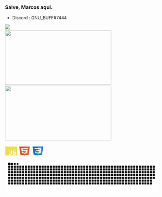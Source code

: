 ### Salve, Marcos aqui.
- Discord : GNU_BUFF#7444

<img src="https://media.discordapp.net/attachments/870398421117317120/877920352473337896/mona-whisper.gif">

<div>
  <a href="https://github.com/mar-vinicius">
  <img height="180em" width="350em" src="https://github-readme-stats.vercel.app/api?username=mar-vinicius&show_icons=true&theme=dark&include_all_commits=true"/>
  <img height="180em" width="350em" src="https://github-readme-stats.vercel.app/api/top-langs/?username=mar-vinicius&layout=compact&langs_count=7&theme=dark"/>
</div>

<div style="display:inline-block;"><br>
  <img align="center" alt="Rafa-Js" height="30" width="40" src="https://raw.githubusercontent.com/devicons/devicon/master/icons/javascript/javascript-plain.svg">
  <img align="center" alt="Rafa-HTML" height="30" width="40" src="https://raw.githubusercontent.com/devicons/devicon/master/icons/html5/html5-original.svg">
  <img align="center" alt="Rafa-CSS" height="30" width="40" src="https://raw.githubusercontent.com/devicons/devicon/master/icons/css3/css3-original.svg">
</div>
  
![Snake animation](https://github.com/mar-vinicius/mar-vinicius/blob/output/github-contribution-grid-snake.svg)

